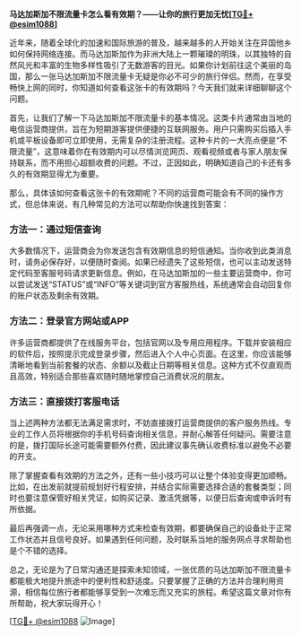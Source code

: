 **马达加斯加不限流量卡怎么看有效期？——让你的旅行更加无忧[[TG💪+ @esim1088](https://t.me/s/esim1088)]**

近年来，随着全球化的加速和国际旅游的普及，越来越多的人开始关注在异国他乡如何保持网络连接。而马达加斯加作为非洲大陆上一颗璀璨的明珠，以其独特的自然风光和丰富的生物多样性吸引了无数游客的目光。如果你计划前往这个美丽的岛国，那么一张马达加斯加不限流量卡无疑是你必不可少的旅行伴侣。然而，在享受畅快上网的同时，你知道如何查看这张卡的有效期吗？今天我们就来详细聊聊这个问题。

首先，让我们了解一下马达加斯加不限流量卡的基本情况。这类卡片通常由当地的电信运营商提供，旨在为短期游客提供便捷的互联网服务。用户只需购买后插入手机或平板设备即可立即使用，无需复杂的注册流程。这种卡片的一大亮点便是“不限流量”，这意味着你在有效期内可以尽情浏览网页、观看视频或者与家人朋友保持联系，而不用担心超额收费的问题。不过，正因如此，明确知道自己的卡还有多久的有效期显得尤为重要。

那么，具体该如何查看这张卡的有效期呢？不同的运营商可能会有不同的操作方式，但总体来说，有几种常见的方法可以帮助你快速找到答案：

### 方法一：通过短信查询
大多数情况下，运营商会为你发送包含有效期信息的短信通知。当你收到此类消息时，请务必保存好，以便随时查阅。如果已经遗失了这些短信，也可以主动发送特定代码至客服号码请求更新信息。例如，在马达加斯加的一些主要运营商中，你可以尝试发送“STATUS”或“INFO”等关键词到官方客服热线，系统通常会自动回复你的账户状态及剩余有效期。

### 方法二：登录官方网站或APP
许多运营商都提供了在线服务平台，包括官网以及专用应用程序。下载并安装相应的软件后，按照提示完成登录步骤，然后进入个人中心页面。在这里，你应该能够清晰地看到当前套餐的状态、余额以及截止日期等相关信息。这种方式不仅直观而且高效，特别适合那些喜欢随时随地掌控自己消费状况的朋友。

### 方法三：直接拨打客服电话
当上述两种方法都无法满足需求时，不妨直接拨打运营商提供的客户服务热线。专业的工作人员将根据你的手机号码查询相关信息，并耐心解答任何疑问。需要注意的是，拨打国际长途可能需要额外付费，因此建议事先确认收费标准以避免不必要的开支。

除了掌握查看有效期的方法之外，还有一些小技巧可以让整个体验变得更加顺畅。比如，在出发前就提前规划好行程安排，并结合实际需要选择合适的套餐类型；同时也要注意保管好相关凭证，如购买记录、激活凭据等，以便日后查询或申诉时有所依据。

最后再强调一点，无论采用哪种方式来检查有效期，都要确保自己的设备处于正常工作状态并且信号良好。如果遇到任何问题，及时联系当地的服务网点寻求帮助也是个不错的选择。

总之，无论是为了日常沟通还是探索未知领域，一张优质的马达加斯加不限流量卡都能极大地提升旅途中的便利性和舒适度。只要掌握了正确的方法并合理利用资源，相信每位旅行者都能够享受到一次难忘而又充实的旅程。希望这篇文章对你有所帮助，祝大家玩得开心！

[[TG💪+ @esim1088](https://t.me/s/esim1088) ![Image](https://i.postimg.cc/4NQfJmqS/Snipaste-2025-05-13-00-14-12.png)]